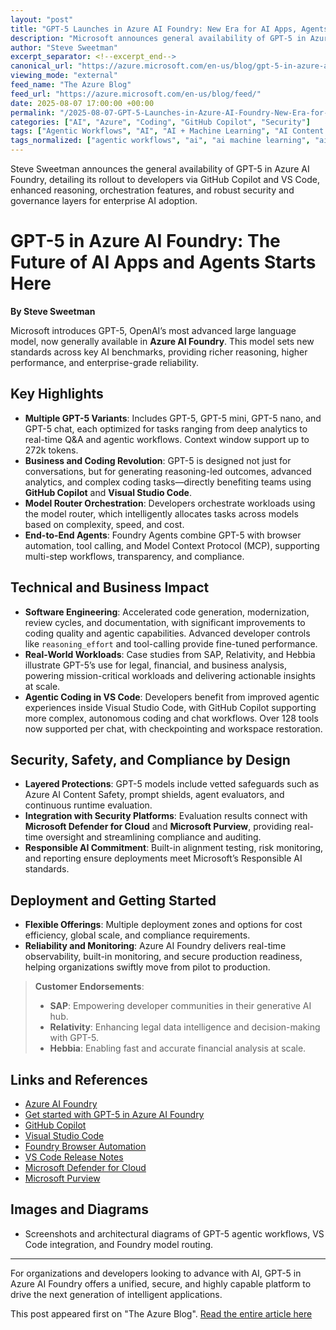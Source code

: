 ```yaml
---
layout: "post"
title: "GPT-5 Launches in Azure AI Foundry: New Era for AI Apps, Agents, and Developers"
description: "Microsoft announces general availability of GPT-5 in Azure AI Foundry, offering its most advanced large language model yet. The news details GPT-5's capabilities, availability across agentic workloads, integrations with GitHub Copilot and Visual Studio Code, and new safety, security, and governance controls. The article also covers real-world business impacts and technical advances in orchestration, coding, and compliance."
author: "Steve Sweetman"
excerpt_separator: <!--excerpt_end-->
canonical_url: "https://azure.microsoft.com/en-us/blog/gpt-5-in-azure-ai-foundry-the-future-of-ai-apps-and-agents-starts-here/"
viewing_mode: "external"
feed_name: "The Azure Blog"
feed_url: "https://azure.microsoft.com/en-us/blog/feed/"
date: 2025-08-07 17:00:00 +00:00
permalink: "/2025-08-07-GPT-5-Launches-in-Azure-AI-Foundry-New-Era-for-AI-Apps-Agents-and-Developers.html"
categories: ["AI", "Azure", "Coding", "GitHub Copilot", "Security"]
tags: ["Agentic Workflows", "AI", "AI + Machine Learning", "AI Content Safety", "API Integration", "Azure", "Azure AI", "Azure AI Foundry", "Code Generation", "Coding", "Compliance", "GitHub Copilot", "GPT 5", "Hebbia", "Large Language Model", "MCP", "Microsoft Defender For Cloud", "Microsoft Purview", "Model Router", "News", "OpenAI", "Reasoning", "Relativity", "SAP", "Security", "SLM", "Visual Studio Code", "VS Code Extension"]
tags_normalized: ["agentic workflows", "ai", "ai machine learning", "ai content safety", "api integration", "azure", "azure ai", "azure ai foundry", "code generation", "coding", "compliance", "github copilot", "gpt 5", "hebbia", "large language model", "mcp", "microsoft defender for cloud", "microsoft purview", "model router", "news", "openai", "reasoning", "relativity", "sap", "security", "slm", "visual studio code", "vs code extension"]
---
```


Steve Sweetman announces the general availability of GPT-5 in Azure AI Foundry, detailing its rollout to developers via GitHub Copilot and VS Code, enhanced reasoning, orchestration features, and robust security and governance layers for enterprise AI adoption.<!--excerpt_end-->

# GPT-5 in Azure AI Foundry: The Future of AI Apps and Agents Starts Here

**By Steve Sweetman**

Microsoft introduces GPT-5, OpenAI’s most advanced large language model, now generally available in **Azure AI Foundry**. This model sets new standards across key AI benchmarks, providing richer reasoning, higher performance, and enterprise-grade reliability.

## Key Highlights

- **Multiple GPT-5 Variants**: Includes GPT-5, GPT-5 mini, GPT-5 nano, and GPT-5 chat, each optimized for tasks ranging from deep analytics to real-time Q&A and agentic workflows. Context window support up to 272k tokens.
- **Business and Coding Revolution**: GPT-5 is designed not just for conversations, but for generating reasoning-led outcomes, advanced analytics, and complex coding tasks—directly benefiting teams using **GitHub Copilot** and **Visual Studio Code**.
- **Model Router Orchestration**: Developers orchestrate workloads using the model router, which intelligently allocates tasks across models based on complexity, speed, and cost.
- **End-to-End Agents**: Foundry Agents combine GPT-5 with browser automation, tool calling, and Model Context Protocol (MCP), supporting multi-step workflows, transparency, and compliance.

## Technical and Business Impact

- **Software Engineering**: Accelerated code generation, modernization, review cycles, and documentation, with significant improvements to coding quality and agentic capabilities. Advanced developer controls like `reasoning_effort` and tool-calling provide fine-tuned performance.
- **Real-World Workloads**: Case studies from SAP, Relativity, and Hebbia illustrate GPT-5’s use for legal, financial, and business analysis, powering mission-critical workloads and delivering actionable insights at scale.
- **Agentic Coding in VS Code**: Developers benefit from improved agentic experiences inside Visual Studio Code, with GitHub Copilot supporting more complex, autonomous coding and chat workflows. Over 128 tools now supported per chat, with checkpointing and workspace restoration.

## Security, Safety, and Compliance by Design

- **Layered Protections**: GPT-5 models include vetted safeguards such as Azure AI Content Safety, prompt shields, agent evaluators, and continuous runtime evaluation.
- **Integration with Security Platforms**: Evaluation results connect with **Microsoft Defender for Cloud** and **Microsoft Purview**, providing real-time oversight and streamlining compliance and auditing.
- **Responsible AI Commitment**: Built-in alignment testing, risk monitoring, and reporting ensure deployments meet Microsoft’s Responsible AI standards.

## Deployment and Getting Started

- **Flexible Offerings**: Multiple deployment zones and options for cost efficiency, global scale, and compliance requirements.
- **Reliability and Monitoring**: Azure AI Foundry delivers real-time observability, built-in monitoring, and secure production readiness, helping organizations swiftly move from pilot to production.

> **Customer Endorsements**:
> - **SAP**: Empowering developer communities in their generative AI hub.
> - **Relativity**: Enhancing legal data intelligence and decision-making with GPT-5.
> - **Hebbia**: Enabling fast and accurate financial analysis at scale.

## Links and References

- [Azure AI Foundry](https://ai.azure.com/)
- [Get started with GPT-5 in Azure AI Foundry](https://azure.microsoft.com/en-us/products/ai-foundry/)
- [GitHub Copilot](https://github.com/features/copilot)
- [Visual Studio Code](https://code.visualstudio.com/)
- [Foundry Browser Automation](https://aka.ms/Foundry/BrowserAutomation)
- [VS Code Release Notes](https://aka.ms/VSCode/1103/m)
- [Microsoft Defender for Cloud](https://azure.microsoft.com/en-us/services/defender-for-cloud/)
- [Microsoft Purview](https://www.microsoft.com/security/blog/microsoft-purview/)

## Images and Diagrams

- Screenshots and architectural diagrams of GPT-5 agentic workflows, VS Code integration, and Foundry model routing.

---

For organizations and developers looking to advance with AI, GPT-5 in Azure AI Foundry offers a unified, secure, and highly capable platform to drive the next generation of intelligent applications.

This post appeared first on "The Azure Blog". [Read the entire article here](https://azure.microsoft.com/en-us/blog/gpt-5-in-azure-ai-foundry-the-future-of-ai-apps-and-agents-starts-here/)
